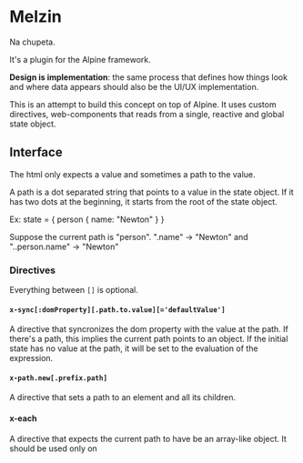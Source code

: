 # Melzin

Na chupeta.

It's a plugin for the Alpine framework.

**Design is implementation**: the same process that defines how things look and where data appears should also be the UI/UX implementation.

This is an attempt to build this concept on top of Alpine. It uses custom directives, web-components that reads from a single, reactive and global state object.

## Interface

The html only expects a value and sometimes a path to the value.

A path is a dot separated string that points to a value in the state object.
If it has two dots at the beginning, it starts from the root of the state object.

Ex: state = { person { name: "Newton" } }

Suppose the current path is "person".
".name" -> "Newton" and "..person.name" -> "Newton"

### Directives

Everything between `[]` is optional.

#### `x-sync[:domProperty][.path.to.value][='defaultValue']`

A directive that syncronizes the dom property with the value at the path. If there's a path, this implies the current path points to an object. If the initial state has no value at the path, it will be set to the evaluation of the expression.

#### `x-path.new[.prefix.path]`

A directive that sets a path to an element and all its children.

#### x-each

A directive that expects the current path to have be an array-like object. It should be used only on <template> tags. It will create a new element with the path pointing to each item in the array.

#### x-on:eventname="functionName"

#### x-component

#### Examples:

state: { name: "Newton" }

```html
<div x-path.name x-sync>Newton</div>

<div x-sync.name>Newton</div>
```

### Magics

#### `$index`

The index of the current item in an x-each directive

### Web Components

#### `x-import`

#### `x-route`

## Development

To start the development server run:

```bash
bun run dev
```

It also builds the frontend javascript code inside the `build` folder.

Open http://localhost:3000/ with your browser to see the result.
